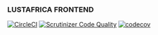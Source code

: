 ### LUSTAFRICA FRONTEND
[![CircleCI](https://circleci.com/gh/iAmao/lustafrica-fe/tree/develop.svg?style=svg)](https://circleci.com/gh/iAmao/lustafrica-fe/tree/develop) [![Scrutinizer Code Quality](https://scrutinizer-ci.com/g/iAmao/lustafrica-fe/badges/quality-score.png?b=develop)](https://scrutinizer-ci.com/g/iAmao/lustafrica-fe/?branch=develop) [![codecov](https://codecov.io/gh/iAmao/lustafrica-fe/branch/develop/graph/badge.svg)](https://codecov.io/gh/iAmao/lustafrica-fe)

